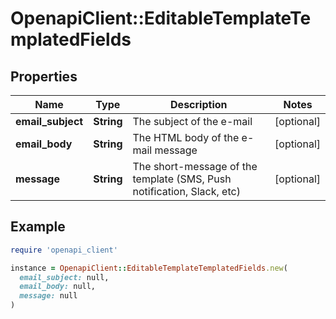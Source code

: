 # OpenapiClient::EditableTemplateTemplatedFields

## Properties

| Name | Type | Description | Notes |
| ---- | ---- | ----------- | ----- |
| **email_subject** | **String** | The subject of the e-mail | [optional] |
| **email_body** | **String** | The HTML body of the e-mail message | [optional] |
| **message** | **String** | The short-message of the template (SMS, Push notification, Slack, etc) | [optional] |

## Example

```ruby
require 'openapi_client'

instance = OpenapiClient::EditableTemplateTemplatedFields.new(
  email_subject: null,
  email_body: null,
  message: null
)
```


